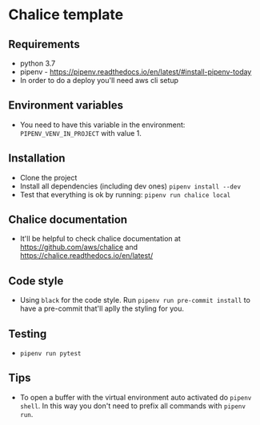 # Chalice template

## Requirements

* python 3.7
* pipenv - <https://pipenv.readthedocs.io/en/latest/#install-pipenv-today>
* In order to do a deploy you'll need aws cli setup

## Environment variables

* You need to have this variable in the environment: `PIPENV_VENV_IN_PROJECT` with value 1.

## Installation

* Clone the project
* Install all dependencies (including dev ones) `pipenv install --dev`
* Test that everything is ok by running: `pipenv run chalice local`

## Chalice documentation

* It'll be helpful to check chalice documentation at https://github.com/aws/chalice and https://chalice.readthedocs.io/en/latest/

## Code style

* Using `black` for the code style. Run `pipenv run pre-commit install` to have a pre-commit that'll aplly the styling for you.

## Testing

* `pipenv run pytest`

## Tips

* To open a buffer with the virtual environment auto activated do `pipenv shell`. In this way you don't need to prefix all commands with `pipenv run`.
